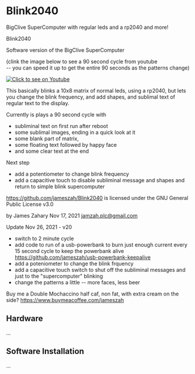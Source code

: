 # Blink2040
BigClive SuperComputer with regular leds and a rp2040 and more!

 Blink2040

  Software version of the BigClive SuperComputer  
  
  (clink the image below to see a 90 second cycle from youtube  
  -- you can speed it up to get the entire 90 seconds as the patterns change)
  

[![Click to see on Youtube](http://img.youtube.com/vi/MWLixb5pZDI/hqdefault.jpg)](http://www.youtube.com/watch?v=MWLixb5pZDI "Blink2040 from Youtube")

  This basically blinks a 10x8 matrix of normal leds, using a rp2040, but lets you change the blink frequency,
  and add shapes, and sublimal text of regular text to the display.

  Currently is plays a 90 second cycle with
  - subliminal text on first run after reboot
  - some sublimal images, ending in a quick look at it
  - some blank part of matrix,
  - some floating text followed by happy face
  - and some clear text at the end

  Next step
  - add a potentiometer to change blink frequency
  - add a capacitive touch to disable subliminal message and shapes and return to simple blink supercomputer


  https://github.com/jameszah/Blink2040 is licensed under the
    GNU General Public License v3.0

  by James Zahary  Nov 17, 2021
  jamzah.plc@gmail.com

Update Nov 26, 2021 - v20 
  - switch to 2 minute cycle
  - add code to run of a usb-powerbank to burn just enough current every 15 second cycle to keep the powerbank alive 
    https://github.com/jameszah/usb-powerbank-keepalive
  - add a poteniometer to change the blink frquency
  - add a capacitive touch switch to shut off the subliminal messages and just to the "supercomputer" blinking
  - change the patterns a little -- more faces, less beer
  
  Buy me a Double Mochaccino half caf, non fat, with extra cream on the side? 
  https://www.buymeacoffee.com/jameszah
  
  <h2> Hardware </h2>
  
  ...
  
  <h2> Software Installation </h2>
  
...
